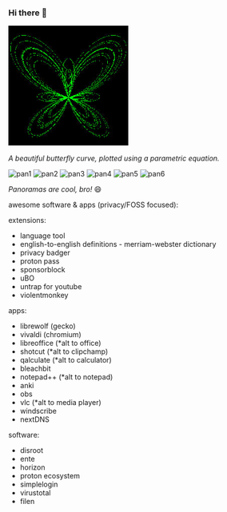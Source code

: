 ### Hi there :eyes:

![A beautiful butterfly curve](./assets/butterflycurve.jpg)

*A beautiful butterfly curve, plotted using a parametric equation.*

![pan1](./assets/panorama1.jpg)
![pan2](./assets/panorama2.jpg)
![pan3](./assets/panorama3.jpg)
![pan4](./assets/panorama4.jpg)
![pan5](./assets/panorama5.jpg)
![pan6](./assets/panorama6.jpg)

*Panoramas are cool, bro!* :smile:


awesome software & apps (privacy/FOSS focused):

extensions:
- language tool
- english-to-english definitions - merriam-webster dictionary
- privacy badger
- proton pass
- sponsorblock
- uBO
- untrap for youtube
- violentmonkey

apps:
- librewolf (gecko)
- vivaldi (chromium)
- libreoffice (*alt to office)
- shotcut (*alt to clipchamp)
- qalculate (*alt to calculator)
- bleachbit
- notepad++ (*alt to notepad)
- anki
- obs
- vlc (*alt to media player)
- windscribe
- nextDNS

software:
- disroot
- ente
- horizon
- proton ecosystem
- simplelogin
- virustotal
- filen
